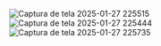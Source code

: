 
![Captura de tela 2025-01-27 225515](https://github.com/user-attachments/assets/34b2c0a6-e675-4bb5-a8d0-624fe9666c5f)
![Captura de tela 2025-01-27 225444](https://github.com/user-attachments/assets/98c2551b-0046-43bb-8973-b8697c0bea3b)
![Captura de tela 2025-01-27 225735](https://github.com/user-attachments/assets/95261cf6-5188-4f54-8cdb-b9f8abd21e3f)
